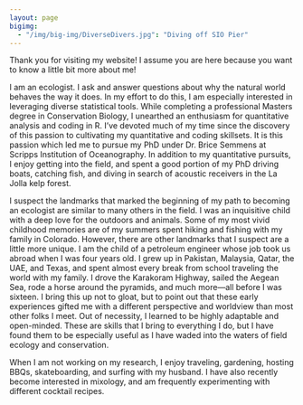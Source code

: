```yaml
---
layout: page
bigimg:
  - "/img/big-img/DiverseDivers.jpg": "Diving off SIO Pier"
---
```


Thank you for visiting my website! I assume you are here because you want to know a little bit more about me! 

I am an ecologist. I ask and answer questions about why the natural world behaves the way it does. In my effort to do this, I am especially interested in leveraging diverse statistical tools. While completing a professional Masters degree in Conservation Biology, I unearthed an enthusiasm for quantitative analysis and coding in R. I’ve devoted much of my time since the discovery of this passion to cultivating my quantitative and coding skillsets. It is this passion which led me to pursue my PhD under Dr. Brice Semmens at Scripps Institution of Oceanography. In addition to my quantitative pursuits, I enjoy getting into the field, and spent a good portion of my PhD driving boats, catching fish, and diving in search of acoustic receivers in the La Jolla kelp forest. 

I suspect the landmarks that marked the beginning of my path to becoming an ecologist are similar to many others in the field. I was an inquisitive child with a deep love for the outdoors and animals. Some of my most vivid childhood memories are of my summers spent hiking and fishing with my family in Colorado. However, there are other landmarks that I suspect are a little more unique. I am the child of a petroleum engineer whose job took us abroad when I was four years old. I grew up in Pakistan, Malaysia, Qatar, the UAE, and Texas, and spent almost every break from school traveling the world with my family. I drove the Karakoram Highway, sailed the Aegean Sea, rode a horse around the pyramids, and much more—all before I was sixteen. I bring this up not to gloat, but to point out that these early experiences gifted me with a different perspective and worldview than most other folks I meet. Out of necessity, I learned to be highly adaptable and open-minded. These are skills that I bring to everything I do, but I have found them to be especially useful as I have waded into the waters of field ecology and conservation. 

When I am not working on my research, I enjoy traveling, gardening, hosting BBQs, skateboarding, and surfing with my husband. I have also recently become interested in mixology, and am frequently experimenting with different cocktail recipes. 


